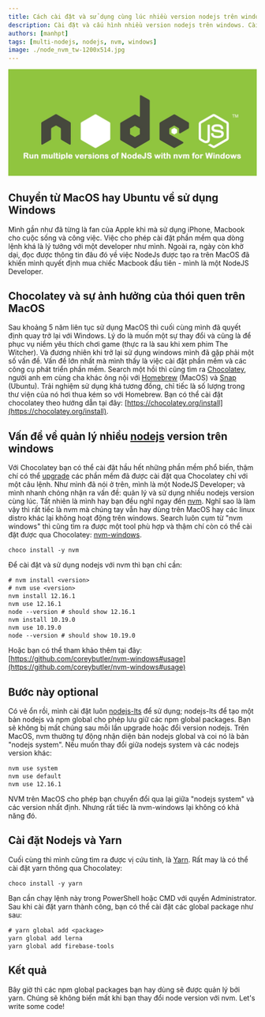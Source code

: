 ```yaml
---
title: Cách cài đặt và sử dụng cùng lúc nhiều version nodejs trên windows
description: Cài đặt và cấu hình nhiều version nodejs trên windows. Cài đặt bằng chocolatey. Cài đặt yarn. Lập trình nodejs trên windows.
authors: [manhpt]
tags: [multi-nodejs, nodejs, nvm, windows]
image: ./node_nvm_tw-1200x514.jpg
---
```


![](./node_nvm_tw-1200x514.jpg)

## Chuyển từ MacOS hay Ubuntu về sử dụng Windows

Mình gần như đã từng là fan của Apple khi mà sử dụng iPhone, Macbook cho cuộc sống và công việc. Việc cho phép cài đặt phần mềm qua dòng lệnh khá là lý tưởng với một developer như mình. Ngoài ra, ngày còn khờ dại, đọc được thông tin đâu đó về việc NodeJs được tạo ra trên MacOS đã khiến mình quyết định mua chiếc Macbook đầu tiên - mình là một NodeJS Developer.

## Chocolatey và sự ảnh hưởng của thói quen trên MacOS

Sau khoảng 5 năm liên tục sử dụng MacOS thì cuối cùng mình đã quyết định quay trở lại với Windows. Lý do là muốn một sự thay đổi và cũng là để phục vụ niềm yêu thích chơi game (thực ra là sau khi xem phim The Witcher). Và đương nhiên khi trở lại sử dụng windows mình đã gặp phải một số vấn đề. Vấn đề lớn nhất mà mình thấy là việc cài đặt phần mềm và các công cụ phát triển phần mềm. Search một hồi thì cũng tìm ra [Chocolatey](https://chocolatey.org/), người anh em cùng cha khác ông nội với [Homebrew](https://brew.sh/) (MacOS) và [Snap](https://snapcraft.io/) (Ubuntu). Trải nghiệm sử dụng khá tương đồng, chỉ tiếc là số lượng trong thư viện của nó hơi thua kém so với Homebrew. Bạn có thể cài đặt chocolatey theo hướng dẫn tại đây: [https://chocolatey.org/install](https://chocolatey.org/install).

## Vấn đề về quản lý nhiều [nodejs](https://manhpt.com/tag/nodejs/) version trên windows

Với Chocolatey bạn có thể cài đặt hầu hết những phần mềm phổ biến, thậm chí có thể [upgrade](https://chocolatey.org/docs/commandsupgrade#usage) các phần mềm đã được cài đặt qua Chocolatey chỉ với một câu lệnh. Như mình đã nói ở trên, mình là một NodeJS Developer; và mình nhanh chóng nhận ra vấn đề: quản lý và sử dụng nhiều nodejs version cùng lúc. Tất nhiên là mình hay bạn đều nghĩ ngay đến [nvm](https://github.com/nvm-sh/nvm). Nghĩ sao là làm vậy thì rất tiếc là nvm mà chúng tay vẫn hay dùng trên MacOS hay các linux distro khác lại không hoạt động trên windows. Search luôn cụm từ "nvm windows" thì cũng tìm ra được một tool phù hợp và thậm chí còn có thể cài đặt được qua Chocolatey: [nvm-windows](https://github.com/coreybutler/nvm-windows).

```shell
choco install -y nvm
```

Để cài đặt và sử dụng nodejs với nvm thì bạn chỉ cần:

```shell
# nvm install <version>
# nvm use <version>
nvm install 12.16.1
nvm use 12.16.1
node --version # should show 12.16.1
nvm install 10.19.0
nvm use 10.19.0
node --version # should show 10.19.0
```

Hoặc bạn có thể tham khảo thêm tại đây: [https://github.com/coreybutler/nvm-windows#usage](https://github.com/coreybutler/nvm-windows#usage)

## Bước này optional

Có vẻ ổn rồi, mình cài đặt luôn [nodejs-lts](https://chocolatey.org/packages/nodejs-lts) để sử dụng; nodejs-lts để tạo một bản nodejs và npm global cho phép lưu giữ các npm global packages. Bạn sẽ không bị mất chúng sau mỗi lần upgrade hoặc đổi version nodejs. Trên MacOS, nvm thường tự động nhận diện bản nodejs global và coi nó là bản "nodejs system". Nếu muốn thay đổi giữa nodejs system và các nodejs version khác:

```shell
nvm use system
nvm use default
nvm use 12.16.1
```

NVM trên MacOS cho phép bạn chuyển đổi qua lại giữa "nodejs system" và các version nhất định. Nhưng rất tiếc là nvm-windows lại không có khả năng đó.

## Cài đặt Nodejs và Yarn

Cuối cùng thì mình cũng tìm ra được vị cứu tinh, là [Yarn](https://yarnpkg.com/). Rất may là có thể cài đặt yarn thông qua Chocolatey:

```shell
choco install -y yarn
```

Bạn cần chạy lệnh này trong PowerShell hoặc CMD với quyền Administrator. Sau khi cài đặt yarn thành công, bạn có thể cài đặt các global package như sau:

```shell
# yarn global add <package>
yarn global add lerna
yarn global add firebase-tools
```

## Kết quả

Bây giờ thì các npm global packages bạn hay dùng sẽ được quản lý bởi yarn. Chúng sẽ không biến mất khi bạn thay đổi node version với nvm. Let's write some code!
